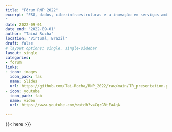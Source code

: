 ```yaml
---
title: "Fórum RNP 2022"
excerpt: "ESG, dados, ciberinfraestruturas e a inovação em serviços ambientais: quando começa o futuro?
"
date: 2022-09-01
date_end: "2022-09-01"
author: "Tainá Rocha"
location: "Virtual, Brazil"
draft: false
# layout options: single, single-sidebar
layout: single
categories:
- forum
links:
- icon: images
  icon_pack: fas
  name: Slides
  url: https://github.com/Tai-Rocha/RNP_2022/raw/main/TR_presentation.pdf
- icon: youtube
  icon_pack: fab
  name: video
  url: https://www.youtube.com/watch?v=CqzGRtEaAqA

---
```


{{< here >}}

